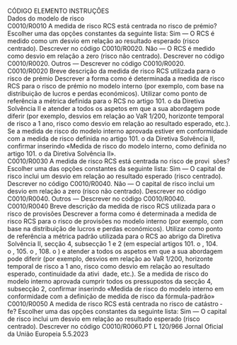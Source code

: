  
CÓDIGO  ELEMENTO  INSTRUÇÕES  
Dados do modelo de risco  
C0010/R0010  A medida de risco RCS está 
centrada no risco de prémio?  Escolher uma das opções constantes da seguinte lista: 
Sim — O RCS é medido como um desvio em relação ao resultado esperado (risco 
centrado). Descrever no código C0010/R0020. Não — O RCS é medido como 
desvio em relação a zero (risco não centrado). Descrever no código 
C0010/R0020. 
Outros — Descrever no código C0010/R0020.  
C0010/R0020  Breve descrição da medida de 
risco RCS utilizada para o 
risco de prémio  Descrever a forma como é determinada a medida de risco RCS para o risco de 
prémio no modelo interno (por exemplo, com base na distribuição de lucros e 
perdas económicos). 
Utilizar como ponto de referência a métrica definida para o RCS no artigo 101.  o 
da Diretiva Solvência II e atender a todos os aspetos em que a sua abordagem 
pode diferir (por exemplo, desvios em relação ao VaR 1/200, horizonte temporal 
de risco a 1 ano, risco como desvio em relação ao resultado esperado, etc.). 
Se a medida de risco do modelo interno aprovada estiver em conformidade com a 
medida de risco definida no artigo 101.  o da Diretiva Solvência II, confirmar 
inserindo «Medida de risco do modelo interno, como definida no artigo 101.  o 
da Diretiva Solvência II».  
C0010/R0030  A medida de risco RCS está 
centrada no risco de provi ­
sões?  Escolher uma das opções constantes da seguinte lista: 
Sim — O capital de risco inclui um desvio em relação ao resultado esperado (risco 
centrado). Descrever no código C0010/R0040. 
Não — O capital de risco inclui um desvio em relação a zero (risco não centrado). 
Descrever no código C0010/R0040. 
Outros — Descrever no código C0010/R0040.  
C0010/R0040  Breve descrição da medida de 
risco RCS utilizada para o 
risco de provisões  Descrever a forma como é determinada a medida de risco RCS para o risco de 
provisões no modelo interno (por exemplo, com base na distribuição de lucros e 
perdas económicos). 
Utilizar como ponto de referência a métrica padrão utilizada para o RCS ao abrigo 
da Diretiva Solvência II, secção 4, subsecção 1 e 2 (em especial artigos 101.  o , 104.  
o , 105.  o , 108.  o ) e atender a todos os aspetos em que a sua abordagem pode diferir 
(por exemplo, desvios em relação ao VaR 1/200, horizonte temporal de risco a 1 
ano, risco como desvio em relação ao resultado esperado, continuidade da ativi ­
dade, etc.). 
Se a medida de risco do modelo interno aprovada cumprir todos os pressupostos 
da secção 4, subsecção 2, confirmar inserindo «Medida de risco do modelo interno 
em conformidade com a definição de medida de risco da fórmula-padrão»  
C0010/R0050  A medida de risco RCS está 
centrada no risco de catástro ­
fe?  Escolher uma das opções constantes da seguinte lista: 
Sim — O capital de risco inclui um desvio em relação ao resultado esperado (risco 
centrado). Descrever no código C0010/R0060.PT  L 120/966 Jornal Oficial da União Europeia 5.5.2023